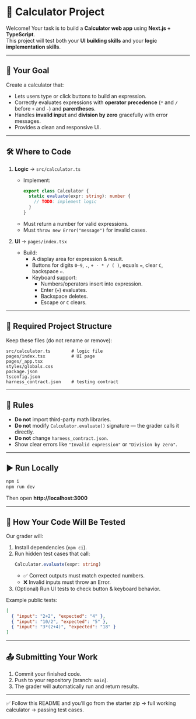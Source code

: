 # 📘 Calculator Project 

Welcome! Your task is to build a **Calculator web app** using **Next.js + TypeScript**.  
This project will test both your **UI building skills** and your **logic implementation skills**.

---

## 🎯 Your Goal
Create a calculator that:
- Lets users type or click buttons to build an expression.  
- Correctly evaluates expressions with **operator precedence** (`*` and `/` before `+` and `-`) and **parentheses**.  
- Handles **invalid input** and **division by zero** gracefully with error messages.  
- Provides a clean and responsive UI.  

---

## 🛠️ Where to Code
1. **Logic** → `src/calculator.ts`  
   - Implement:
     ```ts
     export class Calculator {
       static evaluate(expr: string): number {
         // TODO: implement logic
       }
     }
     ```
   - Must return a number for valid expressions.  
   - Must `throw new Error("message")` for invalid cases.  

2. **UI** → `pages/index.tsx`  
   - Build:
     - A display area for expression & result.  
     - Buttons for digits `0–9`, `.`, `+ - * / ( )`, equals `=`, clear `C`, backspace `←`.  
     - Keyboard support:  
       - Numbers/operators insert into expression.  
       - Enter (`=`) evaluates.  
       - Backspace deletes.  
       - Escape or `C` clears.  

---

## 📂 Required Project Structure
Keep these files (do not rename or remove):
```
src/calculator.ts        # logic file
pages/index.tsx          # UI page
pages/_app.tsx
styles/globals.css
package.json
tsconfig.json
harness_contract.json    # testing contract
```

---

## 🚦 Rules
- **Do not** import third-party math libraries.  
- **Do not** modify `Calculator.evaluate()` signature — the grader calls it directly.  
- **Do not** change `harness_contract.json`.  
- Show clear errors like `"Invalid expression"` or `"Division by zero"`.  

---

## ▶️ Run Locally
```bash
npm i
npm run dev
```
Then open **http://localhost:3000**

---

## 🧪 How Your Code Will Be Tested
Our grader will:
1. Install dependencies (`npm ci`).  
2. Run hidden test cases that call:  
   ```ts
   Calculator.evaluate(expr: string)
   ```  
   - ✅ Correct outputs must match expected numbers.  
   - ❌ Invalid inputs must throw an Error.  
3. (Optional) Run UI tests to check button & keyboard behavior.  

Example public tests:
```json
[
  { "input": "2+2", "expected": "4" },
  { "input": "10/2", "expected": "5" },
  { "input": "3*(2+4)", "expected": "18" }
]
```

---

## 📤 Submitting Your Work
1. Commit your finished code.  
2. Push to your repository (branch: `main`).  
3. The grader will automatically run and return results.  

---

✅ Follow this README and you’ll go from the starter zip → full working calculator → passing test cases.

